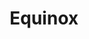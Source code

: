 ---
title: Equinox
headline: A iOS web framework with support for Storyboards.
state: archived 
feature: false 
startDate: 02-19-2019
endDate: 07-07-2019
languages: [javascript]
---